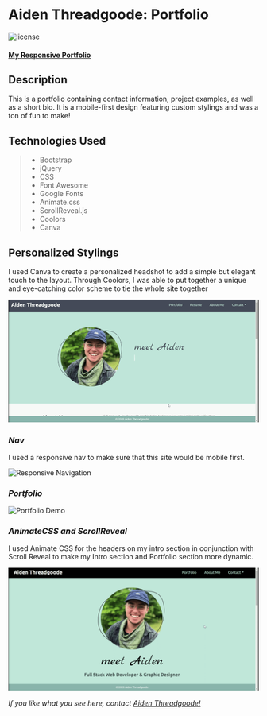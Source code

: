 # Aiden Threadgoode: Portfolio
![license](https://img.shields.io/github/license/a-thread/Portfolio)

#### [My Responsive Portfolio](https://a-thread.github.io/Portfolio/)

## Description
This is a portfolio containing contact information, project examples, as well as a short bio. It is a mobile-first design featuring custom stylings and was a ton of fun to make!

## Technologies Used
>- Bootstrap
>- jQuery
>- CSS
>- Font Awesome
>- Google Fonts
>- Animate.css
>- ScrollReveal.js
>- Coolors
>- Canva

## Personalized Stylings
I used Canva to create a personalized headshot to add a simple but elegant touch to the layout. Through Coolors, I was able to put together a unique and eye-catching color scheme to tie the whole site together

![About Me](./assets/images/intro.gif)

### *Nav*
I used a responsive nav to make sure that this site would be mobile first.

![Responsive Navigation](./assets/images/responsive.gif)

### *Portfolio*

![Portfolio Demo](./assets/images/portfolio.gif)

### *AnimateCSS and ScrollReveal* 
I used Animate CSS for the headers on my intro section in conjunction with Scroll Reveal to make my Intro section and Portfolio section more dynamic. 

![animateCss intro gif](./assets/images/animateCSS.gif)


*If you like what you see here, contact [Aiden Threadgoode!](mailto:aiden.threadgoode@gmail.com)*
